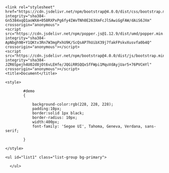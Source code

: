 <!DOCTYPE html>
<html lang="en">
<head>
    <meta charset="UTF-8">
    <meta http-equiv="X-UA-Compatible" content="IE=edge">
    <meta name="viewport" content="width=device-width, initial-scale=1.0">
    <script src="https://ajax.googleapis.com/ajax/libs/jquery/3.6.0/jquery.min.js"></script>

    <link rel="stylesheet" href="https://cdn.jsdelivr.net/npm/bootstrap@4.0.0/dist/css/bootstrap.min.css" integrity="sha384-Gn5384xqQ1aoWXA+058RXPxPg6fy4IWvTNh0E263XmFcJlSAwiGgFAW/dAiS6JXm" crossorigin="anonymous">
    <script src="https://cdn.jsdelivr.net/npm/popper.js@1.12.9/dist/umd/popper.min.js" integrity="sha384-ApNbgh9B+Y1QKtv3Rn7W3mgPxhU9K/ScQsAP7hUibX39j7fakFPskvXusvfa0b4Q" crossorigin="anonymous"></script>
    <script src="https://cdn.jsdelivr.net/npm/bootstrap@4.0.0/dist/js/bootstrap.min.js" integrity="sha384-JZR6Spejh4U02d8jOt6vLEHfe/JQGiRRSQQxSfFWpi1MquVdAyjUar5+76PVCmYl" crossorigin="anonymous"></script>
    <title>Document</title>

    <style>

            #demo 
            {

                background-color:rgb(228, 228, 228);
                padding:10px;
                border:solid 1px black;
                border-radius: 10px;
                width:400px;
                font-family: 'Segoe UI', Tahoma, Geneva, Verdana, sans-serif;

            }

    </style>


</head>
<body>
    
   

    <ul id="list1" class="list-group bg-primary">
        
      </ul>
    
  

<script>

const settings = {
	"async": true,
	"crossDomain": true,
	"url": "https://livescore6.p.rapidapi.com/matches/v2/list-live?Category=cricket",
	"method": "GET",
	"headers": {
		"X-RapidAPI-Host": "livescore6.p.rapidapi.com",
		"X-RapidAPI-Key": "7cf3ddde6dmsha9a32b4fb4fe9b1p1e9483jsnabe46e9b6f75"
	}
};

$.ajax(settings).done(function (response) {
	
        
    //console.log(response.Stages[0].Events[0].ECo);
    //document.getElementById('demo').innerHTML=JSON.stringify((response.Stages[0].Events[0].ECo));
    
    var featureData=response.Stages;

     //console.log("data : "+JSON.stringify(featureData));
     console.log(response);
    


    for(var k in featureData) {
               // console.log(k, featureData[k].attributes.DTENAME);
                
              // getDTNCode1 = featureData[k].Snm;
              // getDTNCode2 = featureData[k].Cnm;
             //  getDTNCode3 = featureData[k].ECo;
               
               
               //console.log(JSON.stringify("Teams : "+getDTNCode1+" | Series Name  : "+ getDTNCode2));
               
               
               console.log(JSON.stringify(response.Stages[k].Cnm));
              //  console.log("result : "+JSON.stringify(getDTNCode3));
             // console.log(response.Stages[k].Events[0].ECo);
             
                // document.getElementById('demo').innerHTML = "\n"+JSON.stringify(getDTNCode);
              //  $("#demo").append(getDTNCode);      
                
             //    $("#selectTeam").append($("<option></option>").val(featureData[k].Snm).html(featureData[k].Snm));      

             $("#list1").append($("<li class='list-group-item list-group-item-info'>"+"<span class='badge badge-danger'>"+featureData[k].Snm+"</span class='badge badge-primary'> "+"<span>"+response.Stages[k].Events[0].ECo+" </span> "+ "<span class='badge badge-primary'>"+response.Stages[k].Cnm+"</span>"+"</li>"));    
             
             
            }




});

</script>


</body>
</html>
